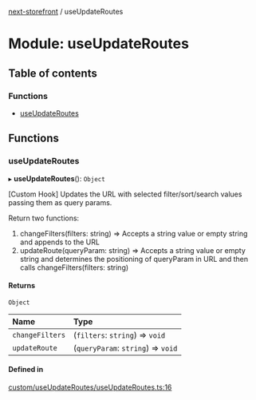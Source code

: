 [next-storefront](../README.md) / useUpdateRoutes

# Module: useUpdateRoutes

## Table of contents

### Functions

- [useUpdateRoutes](useUpdateRoutes.md#useupdateroutes)

## Functions

### useUpdateRoutes

▸ **useUpdateRoutes**(): `Object`

[Custom Hook] Updates the URL with selected filter/sort/search values passing them as query params.

Return two functions:

1. changeFilters(filters: string) => Accepts a string value or empty string and appends to the URL
2. updateRoute(queryParam: string) => Accepts a string value or empty string and determines the positioning of queryParam in URL and then calls changeFilters(filters: string)

#### Returns

`Object`

| Name            | Type                               |
| :-------------- | :--------------------------------- |
| `changeFilters` | (`filters`: `string`) => `void`    |
| `updateRoute`   | (`queryParam`: `string`) => `void` |

#### Defined in

[custom/useUpdateRoutes/useUpdateRoutes.ts:16](https://github.com/KiboSoftware/nextjs-storefront/blob/474c22ea/hooks/custom/useUpdateRoutes/useUpdateRoutes.ts#L16)
